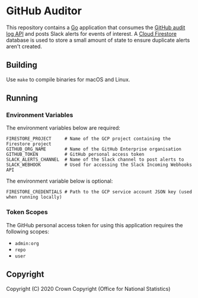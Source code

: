 # GitHub Auditor
This repository contains a [Go](https://golang.org/) application that consumes the [GitHub audit log API](https://developer.github.com/v4/interface/auditentry/) and posts Slack alerts for events of interest. A [Cloud Firestore](https://cloud.google.com/firestore/) database is used to store a small amount of state to ensure duplicate alerts aren't created.

## Building
Use `make` to compile binaries for macOS and Linux.

## Running
### Environment Variables
The environment variables below are required:

```
FIRESTORE_PROJECT     # Name of the GCP project containing the Firestore project
GITHUB_ORG_NAME       # Name of the GitHub Enterprise organisation
GITHUB_TOKEN          # GitHub personal access token
SLACK_ALERTS_CHANNEL  # Name of the Slack channel to post alerts to
SLACK_WEBHOOK         # Used for accessing the Slack Incoming Webhooks API
```

The environment variable below is optional:

```
FIRESTORE_CREDENTIALS # Path to the GCP service account JSON key (used when running locally)
```

### Token Scopes
The GitHub personal access token for using this application requires the following scopes:

- `admin:org`
- `repo`
- `user`

## Copyright
Copyright (C) 2020 Crown Copyright (Office for National Statistics)